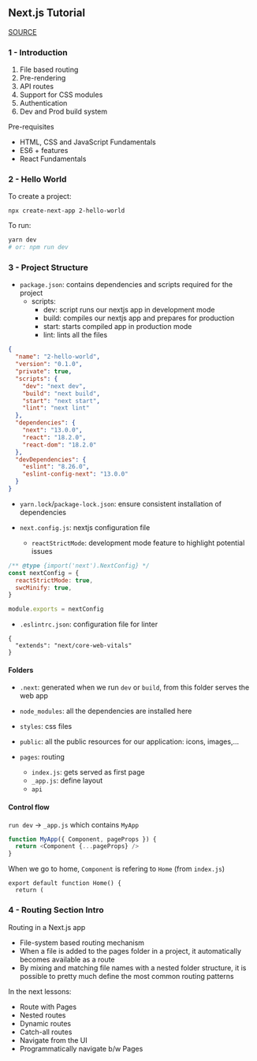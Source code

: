 ## Next.js Tutorial

[SOURCE](https://www.youtube.com/watch?v=9P8mASSREYM&list=PLC3y8-rFHvwgC9mj0qv972IO5DmD-H0ZH)

### 1 - Introduction

1. File based routing
2. Pre-rendering
3. API routes
4. Support for CSS modules
5. Authentication
6. Dev and Prod build system

Pre-requisites

- HTML, CSS and JavaScript Fundamentals
- ES6 + features
- React Fundamentals

### 2 - Hello World

To create a project:

```
npx create-next-app 2-hello-world
```

To run:

```bash
yarn dev
# or: npm run dev
```

### 3 - Project Structure

- `package.json`: contains dependencies and scripts required for the project
  - scripts:
    - dev: script runs our nextjs app in development mode
    - build: compiles our nextjs app and prepares for production 
    - start: starts compiled app in production mode
    - lint: lints all the files

```json
{
  "name": "2-hello-world",
  "version": "0.1.0",
  "private": true,
  "scripts": {
    "dev": "next dev",
    "build": "next build",
    "start": "next start",
    "lint": "next lint"
  },
  "dependencies": {
    "next": "13.0.0",
    "react": "18.2.0",
    "react-dom": "18.2.0"
  },
  "devDependencies": {
    "eslint": "8.26.0",
    "eslint-config-next": "13.0.0"
  }
}
```

- `yarn.lock`/`package-lock.json`: ensure consistent installation of dependencies

- `next.config.js`: nextjs configuration file
  - `reactStrictMode`: development mode feature to highlight potential issues

```js
/** @type {import('next').NextConfig} */
const nextConfig = {
  reactStrictMode: true,
  swcMinify: true,
}

module.exports = nextConfig
```

- `.eslintrc.json`: configuration file for linter

```
{
  "extends": "next/core-web-vitals"
}
```

#### Folders

- `.next`: generated when we run `dev` or `build`, from this folder serves the web app

- `node_modules`: all the dependencies are installed here

- `styles`: css files

- `public`: all the public resources for our application: icons, images,...

- `pages`: routing
  - `index.js`: gets served as first page
  - `_app.js`: define layout
  - `api`

#### Control flow

`run dev` -> `_app.js` which contains `MyApp`

```js
function MyApp({ Component, pageProps }) {
  return <Component {...pageProps} />
}
```

When we go to home, `Component` is refering to `Home` (from `index.js`)

```
export default function Home() {
  return (
```

### 4 - Routing Section Intro

Routing in a Next.js app

- File-system based routing mechanism
- When a file is added to the pages folder in a project, it automatically becomes available as a route
- By mixing and matching file names with a nested folder structure, it is possible to pretty much define the most common routing patterns

In the next lessons:

- Route with Pages
- Nested routes
- Dynamic routes
- Catch-all routes
- Navigate from the UI
- Programmatically navigate b/w Pages

